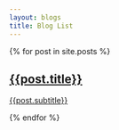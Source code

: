 ```yaml
---
layout: blogs
title: Blog List
---
```


<div class="container">
    <div class="row">
        <div class="col-12">
            {% for post in site.posts %}
            <a href="{{post.url}}" class="case-card">
                <div class="case-img-wrapper">
                    <img src="{{post.image}}" alt="">
                </div>
                <div class="case-header-wrapper">
                    <h2>{{post.title}}</h2>
                    <p>{{post.subtitle}}</p>
                </div>
            </a>{% endfor %}
        </div>
    </div>
</div>
